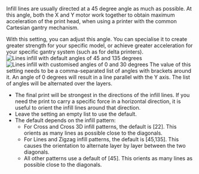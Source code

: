 Infill lines are usually directed at a 45 degree angle as much as possible. At this angle, both the X and Y motor work together to obtain maximum acceleration of the print head, when using a printer with the common Cartesian gantry mechanism.

With this setting, you can adjust this angle. You can specialise it to create greater strength for your specific model, or achieve greater acceleration for your specific gantry system (such as for delta printers).
![Lines infill with default angles of 45 and 135 degrees](infill_angles_45_135.png)
![Lines infill with customised angles of 0 and 30 degrees](infill_angles_0_30.png)
The value of this setting needs to be a comma-separated list of angles with brackets around it. An angle of 0 degrees will result in a line parallel with the Y axis. The list of angles will be alternated over the layers.
* The final print will be strongest in the directions of the infill lines. If you need the print to carry a specific force in a horizontal direction, it is useful to orient the infill lines around that direction.
* Leave the setting an empty list to use the default.
* The default depends on the infill pattern:
  * For Cross and Cross 3D infill patterns, the default is [22]. This orients as many lines as possible close to the diagonals.
  * For Lines and Zigzag infill patterns, the default is [45,135]. This causes the orientation to alternate layer by layer between the two diagonals.
  * All other patterns use a default of [45]. This orients as many lines as possible close to the diagonals.